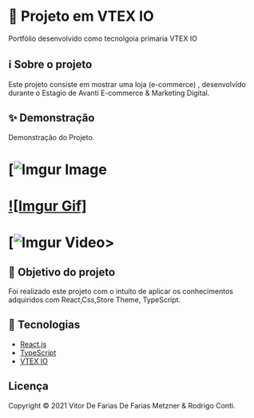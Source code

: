 # 🚀 Projeto em VTEX IO

Portfólio desenvolvido como tecnolgoia primaria VTEX IO

## ℹ️ Sobre o projeto

Este projeto consiste em mostrar uma loja (e-commerce) , desenvolvido durante o Estagio de Avanti E-commerce & Marketing Digital.

## ✨ Demonstração

Demonstração do Projeto.
# [![Imgur Image](https://i.imgur.com/Kmi1Vtp.png)
# [![Imgur Gif]](https://i.imgur.com/2w0jurU.gif)
# [![Imgur Video](https://imgur.com/XkgCM8V)>


## 🎯 Objetivo do projeto

Foi realizado este projeto com o intuito de aplicar os conhecimentos adquiridos com React,Css,Store Theme, TypeScript.

## 📝 Tecnologias

- [React.js](https://pt-br.reactjs.org)
- [TypeScript](https://www.typescriptlang.org/)
- [VTEX IO](https://developers.vtex.com/)



## Licença
Copyright © 2021 Vitor De Farias De Farias Metzner & Rodrigo Conti.
